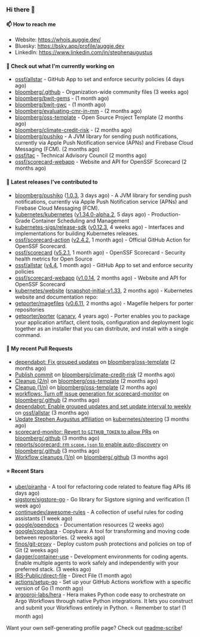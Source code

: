 ### Hi there 👋

#### 📫 How to reach me

- Website: https://whois.auggie.dev/
- Bluesky: https://bsky.app/profile/auggie.dev
- LinkedIn: https://www.linkedin.com/in/stephenaugustus

#### 👷 Check out what I'm currently working on

- [ossf/allstar](https://github.com/ossf/allstar) - GitHub App to set and enforce security policies (4 days ago)
- [bloomberg/.github](https://github.com/bloomberg/.github) - Organization-wide community files (3 weeks ago)
- [bloomberg/bwit-gems](https://github.com/bloomberg/bwit-gems) -  (1 month ago)
- [bloomberg/bwit-gwc](https://github.com/bloomberg/bwit-gwc) -  (1 month ago)
- [bloomberg/evaluating-cmr-in-mm](https://github.com/bloomberg/evaluating-cmr-in-mm) -  (2 months ago)
- [bloomberg/oss-template](https://github.com/bloomberg/oss-template) - Open Source Project Template (2 months ago)
- [bloomberg/climate-credit-risk](https://github.com/bloomberg/climate-credit-risk) -  (2 months ago)
- [bloomberg/pushiko](https://github.com/bloomberg/pushiko) - A JVM library for sending push notifications, currently via Apple Push Notification service (APNs) and Firebase Cloud Messaging (FCM). (2 months ago)
- [ossf/tac](https://github.com/ossf/tac) - Technical Advisory Council (2 months ago)
- [ossf/scorecard-webapp](https://github.com/ossf/scorecard-webapp) - Website and API for OpenSSF Scorecard (2 months ago)

#### 🔭 Latest releases I've contributed to

- [bloomberg/pushiko](https://github.com/bloomberg/pushiko) ([1.0.3](https://github.com/bloomberg/pushiko/releases/tag/1.0.3), 3 days ago) - A JVM library for sending push notifications, currently via Apple Push Notification service (APNs) and Firebase Cloud Messaging (FCM).
- [kubernetes/kubernetes](https://github.com/kubernetes/kubernetes) ([v1.34.0-alpha.2](https://github.com/kubernetes/kubernetes/releases/tag/v1.34.0-alpha.2), 5 days ago) - Production-Grade Container Scheduling and Management
- [kubernetes-sigs/release-sdk](https://github.com/kubernetes-sigs/release-sdk) ([v0.12.3](https://github.com/kubernetes-sigs/release-sdk/releases/tag/v0.12.3), 4 weeks ago) - Interfaces and implementations for building Kubernetes releases.
- [ossf/scorecard-action](https://github.com/ossf/scorecard-action) ([v2.4.2](https://github.com/ossf/scorecard-action/releases/tag/v2.4.2), 1 month ago) - Official GitHub Action for OpenSSF Scorecard.
- [ossf/scorecard](https://github.com/ossf/scorecard) ([v5.2.1](https://github.com/ossf/scorecard/releases/tag/v5.2.1), 1 month ago) - OpenSSF Scorecard - Security health metrics for Open Source
- [ossf/allstar](https://github.com/ossf/allstar) ([v4.4](https://github.com/ossf/allstar/releases/tag/v4.4), 1 month ago) - GitHub App to set and enforce security policies
- [ossf/scorecard-webapp](https://github.com/ossf/scorecard-webapp) ([v1.0.14](https://github.com/ossf/scorecard-webapp/releases/tag/v1.0.14), 2 months ago) - Website and API for OpenSSF Scorecard
- [kubernetes/website](https://github.com/kubernetes/website) ([snapshot-initial-v1.33](https://github.com/kubernetes/website/releases/tag/snapshot-initial-v1.33), 2 months ago) - Kubernetes website and documentation repo: 
- [getporter/magefiles](https://github.com/getporter/magefiles) ([v0.6.11](https://github.com/getporter/magefiles/releases/tag/v0.6.11), 2 months ago) - Magefile helpers for porter repositories
- [getporter/porter](https://github.com/getporter/porter) ([canary](https://github.com/getporter/porter/releases/tag/canary), 4 years ago) - Porter enables you to package your application artifact, client tools, configuration and deployment logic together as an installer that you can distribute, and install with a single command.

#### 🔨 My recent Pull Requests

- [dependabot: Fix grouped updates](https://github.com/bloomberg/oss-template/pull/10) on [bloomberg/oss-template](https://github.com/bloomberg/oss-template) (2 months ago)
- [Publish commit](https://github.com/bloomberg/climate-credit-risk/pull/1) on [bloomberg/climate-credit-risk](https://github.com/bloomberg/climate-credit-risk) (2 months ago)
- [Cleanup (2/n)](https://github.com/bloomberg/oss-template/pull/9) on [bloomberg/oss-template](https://github.com/bloomberg/oss-template) (2 months ago)
- [Cleanup (1/n)](https://github.com/bloomberg/oss-template/pull/7) on [bloomberg/oss-template](https://github.com/bloomberg/oss-template) (2 months ago)
- [workflows: Turn off issue generation for scorecard-monitor](https://github.com/bloomberg/.github/pull/23) on [bloomberg/.github](https://github.com/bloomberg/.github) (2 months ago)
- [dependabot: Enable grouped updates and set update interval to weekly](https://github.com/ossf/allstar/pull/671) on [ossf/allstar](https://github.com/ossf/allstar) (3 months ago)
- [Update Stephen Augustus affiliation](https://github.com/kubernetes/steering/pull/290) on [kubernetes/steering](https://github.com/kubernetes/steering) (3 months ago)
- [scorecard-monitor: Revert to `GITHUB_TOKEN` to allow PRs](https://github.com/bloomberg/.github/pull/14) on [bloomberg/.github](https://github.com/bloomberg/.github) (3 months ago)
- [reports/scorecard: rm `scope.json` to enable auto-discovery](https://github.com/bloomberg/.github/pull/13) on [bloomberg/.github](https://github.com/bloomberg/.github) (3 months ago)
- [Workflow cleanups (1/n)](https://github.com/bloomberg/.github/pull/12) on [bloomberg/.github](https://github.com/bloomberg/.github) (3 months ago)

#### ⭐ Recent Stars

- [uber/piranha](https://github.com/uber/piranha) - A tool for refactoring code related to feature flag APIs (6 days ago)
- [sigstore/sigstore-go](https://github.com/sigstore/sigstore-go) - Go library for Sigstore signing and verification (1 week ago)
- [continuedev/awesome-rules](https://github.com/continuedev/awesome-rules) - A collection of useful rules for coding assistants (1 week ago)
- [google/opendocs](https://github.com/google/opendocs) - Documentation resources (2 weeks ago)
- [google/copybara](https://github.com/google/copybara) - Copybara: A tool for transforming and moving code between repositories. (2 weeks ago)
- [finos/git-proxy](https://github.com/finos/git-proxy) - Deploy custom push protections and policies on top of Git (2 weeks ago)
- [dagger/container-use](https://github.com/dagger/container-use) - Development environments for coding agents. Enable multiple agents to work safely and independently with your preferred stack. (3 weeks ago)
- [IRS-Public/direct-file](https://github.com/IRS-Public/direct-file) - Direct File (1 month ago)
- [actions/setup-go](https://github.com/actions/setup-go) - Set up your GitHub Actions workflow with a specific version of Go (1 month ago)
- [argoproj-labs/hera](https://github.com/argoproj-labs/hera) - Hera makes Python code easy to orchestrate on Argo Workflows through native Python integrations. It lets you construct and submit your Workflows entirely in Python. ⭐️ Remember to star! (1 month ago)



Want your own self-generating profile page? Check out [readme-scribe](https://github.com/muesli/readme-scribe)!
